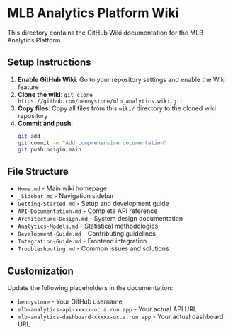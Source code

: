 # MLB Analytics Platform Wiki

This directory contains the GitHub Wiki documentation for the MLB Analytics Platform.

## Setup Instructions

1. **Enable GitHub Wiki**: Go to your repository settings and enable the Wiki feature
2. **Clone the wiki**: `git clone https://github.com/bennystone/mlb_analytics.wiki.git`
3. **Copy files**: Copy all files from this `wiki/` directory to the cloned wiki repository
4. **Commit and push**: 
   ```bash
   git add .
   git commit -m "Add comprehensive documentation"
   git push origin main
   ```

## File Structure

- `Home.md` - Main wiki homepage
- `_Sidebar.md` - Navigation sidebar
- `Getting-Started.md` - Setup and development guide
- `API-Documentation.md` - Complete API reference
- `Architecture-Design.md` - System design documentation
- `Analytics-Models.md` - Statistical methodologies
- `Development-Guide.md` - Contributing guidelines
- `Integration-Guide.md` - Frontend integration
- `Troubleshooting.md` - Common issues and solutions

## Customization

Update the following placeholders in the documentation:
- `bennystone` - Your GitHub username
- `mlb-analytics-api-xxxxx-uc.a.run.app` - Your actual API URL
- `mlb-analytics-dashboard-xxxxx-uc.a.run.app` - Your actual dashboard URL

